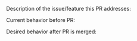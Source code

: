 Description of the issue/feature this PR addresses:

Current behavior before PR:

Desired behavior after PR is merged:
